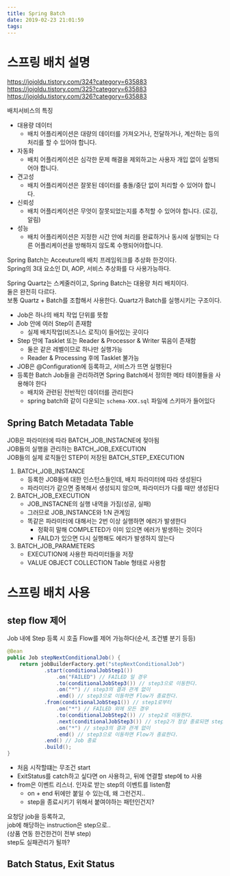 ```yaml
---
title: Spring Batch
date: 2019-02-23 21:01:59
tags:
---
```


# 스프링 배치 설명  
<https://jojoldu.tistory.com/324?category=635883>  
<https://jojoldu.tistory.com/325?category=635883>  
<https://jojoldu.tistory.com/326?category=635883>  

배치서비스의 특징  
- 대용량 데이터
    - 배치 어플리케이션은 대량의 데이터를 가져오거나, 전달하거나, 계산하는 등의 처리를 할 수 ​​있어야 합니다.
- 자동화  
    - 배치 어플리케이션은 심각한 문제 해결을 제외하고는 사용자 개입 없이 실행되어야 합니다.
- 견고성  
    - 배치 어플리케이션은 잘못된 데이터를 충돌/중단 없이 처리할 수 있어야 합니다.
- 신뢰성  
    - 배치 어플리케이션은 무엇이 잘못되었는지를 추적할 수 있어야 합니다. (로깅, 알림)
- 성능  
    - 배치 어플리케이션은 지정한 시간 안에 처리를 완료하거나 동시에 실행되는 다른 어플리케이션을 방해하지 않도록 수행되어야합니다.  

Spring Batch는 Acceuture의 배치 프레임워크를 추상화 한것이다.  
Spring의 3대 요소인 DI, AOP, 서비스 추상화를 다 사용가능하다.  

Spring Quartz는 스케줄러이고, Spring Batch는 대용량 처리 배치이다.  
둘은 완전히 다르다.  
보통 Quartz + Batch를 조합해서 사용한다. Quartz가 Batch를 실행시키는 구조이다.  

- Job은 하나의 배치 작업 단위를 뜻함  
- Job 안에 여러 Step이 존재함  
    - 실제 배치작업(비즈니스 로직)이 들어있는 곳이다  
- Step 안에 Tasklet 또는 Reader & Processor & Writer 묶음이 존재함  
    - 둘은 같은 레벨이므로 하나만 실행가능  
    - Reader & Processing 후에 Tasklet 불가능  
- JOB은 @Configuration에 등록하고, 서비스가 뜨면 실행된다  
- 등록한 Batch Job들을 관리하려면 Spring Batch에서 정의한 메타 테이블들을 사용해야 한다  
    - 배치와 관련된 전반적인 데이터를 관리한다  
    - spring batch와 같이 다운되는 `schema-XXX.sql` 파일에 스키마가 들어있다  

## Spring Batch Metadata Table  
JOB은 파라미터에 따라 BATCH_JOB_INSTACNE에 젖아됨  
JOB들의 실행을 관리하는 BATCH_JOB_EXECUTION  
JOB들의 실제 로직들인 STEP이 저장된 BATCH_STEP_EXECUTION  

1. BATCH_JOB_INSTANCE  
    - 등록한 JOB들에 대한 인스턴스들인데, 배치 파라미터에 따라 생성된다  
    - 파라미터가 같으면 중복해서 생성되지 않으며, 파라미터가 다를 때만 생성된다  
2. BATCH_JOB_EXECUTION  
    - JOB_INSTACNE의 실행 내역을 가짐(성공, 실패)  
    - 그러므로 JOB_INSTANCE와 1:N 관계임  
    - 똑같은 파라미터에 대해서는 2번 이상 실행하면 에러가 발생한다  
        - 정확히 말해 COMPLETED가 이미 있으면 에러가 발생하는 것이다  
        - FAILD가 있으면 다시 실행해도 에러가 발생하지 않는다  
3. BATCH_JOB_PARAMETERS  
    - EXECUTION에 사용한 파라미터들을 저장  
    - VALUE OBJECT COLLECTION Table 형태로 사용함  

# 스프링 배치 사용  
## step flow 제어  
Job 내에 Step 등록 시 호출 Flow를 제어 가능하다(순서, 조건별 분기 등등)  

```java
@Bean
public Job stepNextConditionalJob() {
    return jobBuilderFactory.get("stepNextConditionalJob")
            .start(conditionalJobStep1())
                .on("FAILED") // FAILED 일 경우
                .to(conditionalJobStep3()) // step3으로 이동한다.
                .on("*") // step3의 결과 관계 없이 
                .end() // step3으로 이동하면 Flow가 종료한다.
            .from(conditionalJobStep1()) // step1로부터
                .on("*") // FAILED 외에 모든 경우
                .to(conditionalJobStep2()) // step2로 이동한다.
                .next(conditionalJobStep3()) // step2가 정상 종료되면 step3으로 이동한다.
                .on("*") // step3의 결과 관계 없이 
                .end() // step3으로 이동하면 Flow가 종료한다.
            .end() // Job 종료
            .build();
}
```

- 처음 시작할떄는 무조건 start  
- ExitStatus를 catch하고 싶다면 on 사용하고, 뒤에 연결할 step에 to 사용  
- from은 이벤트 리스너. 인자로 받는 step의 이벤트를 listen함  
    - on + end 뒤에만 붙일 수 있는데, 왜 그런건지..  
    - step을 종료시키기 위해서 붙여야하는 패턴인건지?  

요청당 job을 등록하고,  
job에 해당하는 instruction은 step으로..  
(상품 연동 한건한건이 전부 step)  
step도 실패관리가 될까?  

## Batch Status, Exit Status  
